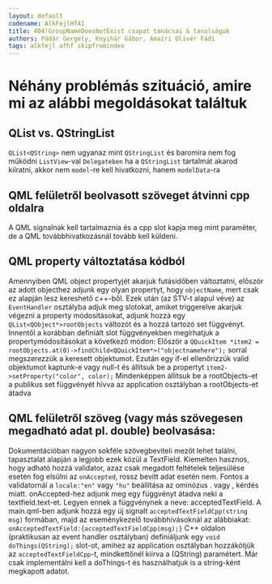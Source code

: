 ```yaml
---
layout: default
codename: AlkFejlHf41
title: 404!GroupNameDoesNotExist csapat tanácsai & tanulságok
authors: Pádár Gergely, Knyihár Gábor, Amairi Olivér Fádi
tags: alkfejl afhf skipfromindex
---
```


# Néhány problémás szituáció, amire mi az alábbi megoldásokat találtuk

## QList<QString> vs. QStringList
`QList<QString>` nem ugyanaz mint `QStringList` és baromira nem fog működni `ListView`-val
`Delegateben` ha a `QStringList` tartalmát akarod kiíratni, akkor nem `model`-re kell hivatkozni, hanem `modelData`-ra

## QML felületről beolvasott szöveget átvinni cpp oldalra
A QML signalnak kell tartalmaznia és a cpp slot kapja meg mint paraméter, de a QML továbbhivatkozásnál tovább kell küldeni.

## QML property változtatása kódból
Amennyiben QML object propertyjét akarjuk futásidőben változtatni, először az adott objecthez adjunk egy olyan propertyt, hogy `objectName`, mert csak ez alapján lesz kereshető c++-ből. Ezek után (az STV-t alapul véve) az `EventHandler` osztályba adjuk meg slotokat, amiket triggerelve akarjuk végezni a property módosításokat, adjunk hozzá egy `QList<QObject*>rootObjects` változót és a hozzá tartozó set függvényt. Innentől a korábban definiált slot függvényekben megírhatjuk a propertymódosításokat a következő módon:
Először a ```QQuickItem *item2 = rootObjects.at(0)->findChild<QQuickItem*>("objectnamehere");``` sorral megszerezzük a keresett objektumot. Ezután egy if-el ellenőrizzük valid objektumot kaptunk-e vagy null-t és állítsuk be a propertyt `item2->setProperty("color", color);`
Mindenképpen állítsuk be a rootObjects-et a publikus set függvényét hívva az application osztályban a rootObjects-et átadva

## QML felületről szöveg (vagy más szövegesen megadható adat pl. double) beolvasása:
Dokumentációban nagyon sokféle szövegbeviteli mezőt lehet találni, tapasztalat alapján a legjobb ezek közül a TextField. Kiemelten hasznos, hogy adható hozzá validator, azaz csak megadott feltételek teljesülése esetén fog elsülni az `onAccepted`, rossz bevitt adat esetén nem. Fontos a validatornál a `locale:"en"` vagy `"hu"` beállítása az ominózus . vagy , kérdés miatt. onAccepted-hez adjunk meg egy függvényt átadva neki a textfield.text-et. Legyen ennek a függvénynek a neve: acceptedTextField. A main.qml-ben adjunk hozzá egy új signalt `acceptedTextFieldCpp(string msg)` formában, majd az eseménykezelő továbbhívásoknál az alábbiakat: ```onAcceptedTextField:{acceptedTextFieldCpp(msg);}```
C++ oldalon (praktikusan az event handler osztályban) definiáljunk egy `void doThings(QString);` slot-ot, amihez az application osztályban hozzákötjük az `acceptedTextFieldCpp`-t, mindkettőnél kiírva a (QString) paramétert. Már csak implementálni kell a doThings-t és használhatjuk is a string-ként megkapott adatot.